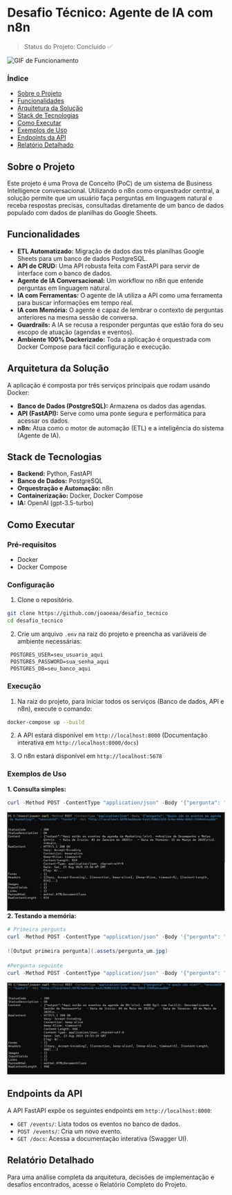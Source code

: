 # Desafio Técnico: Agente de IA com n8n

> Status do Projeto: Concluído ✅

![GIF de Funcionamento](.assets/funcionamento.gif)

###  Índice
* [Sobre o Projeto](#-sobre-o-projeto)
* [Funcionalidades](#-funcionalidades)
* [Arquitetura da Solução](#-arquitetura-da-solução)
* [Stack de Tecnologias](#-stack-de-tecnologias)
* [Como Executar](#-como-executar)
* [Exemplos de Uso](#-exemplos-de-uso)
* [Endpoints da API](#-endpoints-da-api)
* [Relatório Detalhado](#-relatório-detalhado)


##  Sobre o Projeto
Este projeto é uma Prova de Conceito (PoC) de um sistema de Business Intelligence conversacional. Utilizando o n8n como orquestrador central, a solução permite que um usuário faça perguntas em linguagem natural e receba respostas precisas, consultadas diretamente de um banco de dados populado com dados de planilhas do Google Sheets.

##  Funcionalidades
- **ETL Automatizado:** Migração de dados das três planilhas Google Sheets para um banco de dados PostgreSQL.
- **API de CRUD:** Uma API robusta feita com FastAPI para servir de interface com o banco de dados.
- **Agente de IA Conversacional:** Um workflow no n8n que entende perguntas em linguagem natural.
- **IA com Ferramentas:** O agente de IA utiliza a API como uma ferramenta para buscar informações em tempo real.
- **IA com Memória:** O agente é capaz de lembrar o contexto de perguntas anteriores na mesma sessão de conversa.
- **Guardrails:** A IA se recusa a responder perguntas que estão fora do seu escopo de atuação (agendas e eventos).
- **Ambiente 100% Dockerizado:** Toda a aplicação é orquestrada com Docker Compose para fácil configuração e execução.

##  Arquitetura da Solução
A aplicação é composta por três serviços principais que rodam usando Docker:
* **Banco de Dados (PostgreSQL):** Armazena os dados das agendas.
* **API (FastAPI):** Serve como uma ponte segura e performática para acessar os dados.
* **n8n:** Atua como o motor de automação (ETL) e a inteligência do sistema (Agente de IA).

##  Stack de Tecnologias
* **Backend:** Python, FastAPI
* **Banco de Dados:** PostgreSQL
* **Orquestração e Automação:** n8n
* **Containerização:** Docker, Docker Compose
* **IA:** OpenAI (gpt-3.5-turbo)

##  Como Executar
### Pré-requisitos
* Docker
* Docker Compose

### Configuração
1. Clone o repositório.
```sh
git clone https://github.com/joaoeaa/desafio_tecnico
cd desafio_tecnico
```
2. Crie um arquivo `.env` na raiz do projeto e preencha as variáveis de ambiente necessárias:
```
 POSTGRES_USER=seu_usuario_aqui
 POSTGRES_PASSWORD=sua_senha_aqui
 POSTGRES_DB=seu_banco_aqui
 ```

### Execução

1. Na raiz do projeto, para iniciar todos os serviços (Banco de dados, API e n8n), execute o comando:
```sh
docker-compose up --build
```

2. A API estará disponível em `http://localhost:8000` (Documentação interativa em `http://localhost:8000/docs`)

3. O n8n estará disponível em `http://localhost:5678`

### Exemplos de Uso
**1. Consulta simples:**
```powershell
curl -Method POST -ContentType "application/json" -Body '{"pergunta": "Quais são os eventos da agenda de Marketing?", "sessionId": "teste"}' -Uri "http://localhost:5678/webhook-test/8d061515-3c4a-464e-bbb2-2349e6cea6bb"
```
![Output consulta simples](.assets/simples.jpg)
**2. Testando a memória:**
```powershell
# Primeira pergunta
curl -Method POST -ContentType "application/json" -Body '{"pergunta": "Quantos eventos de RH existem?", "sessionId": "teste"}' -Uri "http://localhost:5678/webhook-test/8d061515-3c4a-464e-bbb2-2349e6cea6bb"

![Output primeira pergunta](.assets/pergunta_um.jpg)

#Pergunta seguinte
curl -Method POST -ContentType "application/json" -Body '{"pergunta": "e quais são eles?", "sessionId": "teste"}' -Uri "http://localhost:5678/webhook-test/8d061515-3c4a-464e-bbb2-2349e6cea6bb"
```
![Output segunda pergunta](.assets/pergunta_dois.jpg)
## Endpoints da API
A API FastAPI expõe os seguintes endpoints em `http://localhost:8000`:
* `GET /events/`: Lista todos os eventos no banco de dados.
* `POST /events/`: Cria um novo evento.
* `GET /docs`: Acessa a documentação interativa (Swagger UI).

##  Relatório Detalhado
Para uma análise completa da arquitetura, decisões de implementação e desafios encontrados, acesse o Relatório Completo do Projeto.